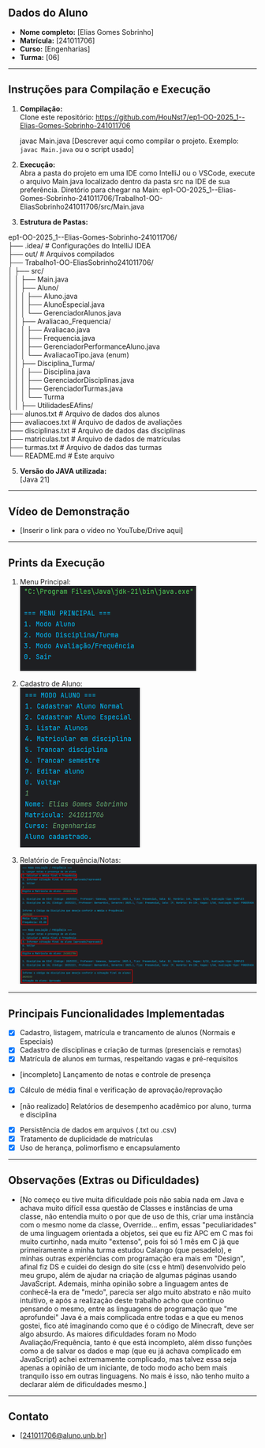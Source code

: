 ## Dados do Aluno

- **Nome completo:** [Elias Gomes Sobrinho]
- **Matrícula:** [241011706]
- **Curso:** [Engenharias]
- **Turma:** [06]

---

## Instruções para Compilação e Execução

1. **Compilação:**  
   Clone este repositório: https://github.com/HouNst7/ep1-OO-2025_1--Elias-Gomes-Sobrinho-241011706
   
   javac Main.java
   [Descrever aqui como compilar o projeto. Exemplo: `javac Main.java` ou o script usado]

2. **Execução:**  
   Abra a pasta do projeto em uma IDE como IntelliJ ou o VSCode, execute o arquivo Main.java localizado dentro da pasta src na IDE de sua preferência.
   Diretório para chegar na Main: ep1-OO-2025_1--Elias-Gomes-Sobrinho-241011706/Trabalho1-OO-EliasSobrinho241011706/src/Main.java
   

4. **Estrutura de Pastas:**  

ep1-OO-2025_1--Elias-Gomes-Sobrinho-241011706/  
├── .idea/ # Configurações do IntelliJ IDEA  
├── out/ # Arquivos compilados  
├── Trabalho1-OO-EliasSobrinho241011706/  
│ ├── src/  
│ │ ├── Main.java  
│ │ ├── Aluno/  
│ │ │ ├── Aluno.java  
│ │ │ ├── AlunoEspecial.java  
│ │ │ └── GerenciadorAlunos.java  
│ │ ├── Avaliacao_Frequencia/  
│ │ │ ├── Avaliacao.java  
│ │ │ ├── Frequencia.java  
│ │ │ ├── GerenciadorPerformanceAluno.java  
│ │ │ └── AvaliacaoTipo.java (enum)  
│ │ ├── Disciplina_Turma/  
│ │ │ ├── Disciplina.java  
│ │ │ ├── GerenciadorDisciplinas.java  
│ │ │ ├── GerenciadorTurmas.java  
│ │ │ └── Turma  
│ │ ├── UtilidadesEAfins/  
├── alunos.txt # Arquivo de dados dos alunos  
├── avaliacoes.txt # Arquivo de dados de avaliações  
├── disciplinas.txt # Arquivo de dados das disciplinas  
├── matriculas.txt # Arquivo de dados de matrículas  
├── turmas.txt # Arquivo de dados das turmas  
└── README.md # Este arquivo  


5. **Versão do JAVA utilizada:**  
   [Java 21]

---

## Vídeo de Demonstração

- [Inserir o link para o vídeo no YouTube/Drive aqui]

---

## Prints da Execução

1. Menu Principal:  
   ![Inserir Print 1](Trabalho1-OO-EliasSobrinho241011706/src/UtilidadesEAfins/print1.png)

2. Cadastro de Aluno:  
   ![Inserir Print 2](Trabalho1-OO-EliasSobrinho241011706/src/UtilidadesEAfins/print2.png)

3. Relatório de Frequência/Notas:  
   ![Inserir Print 3](Trabalho1-OO-EliasSobrinho241011706/src/UtilidadesEAfins/print3.png)

---

## Principais Funcionalidades Implementadas

- [X] Cadastro, listagem, matrícula e trancamento de alunos (Normais e Especiais)
- [X] Cadastro de disciplinas e criação de turmas (presenciais e remotas)
- [X] Matrícula de alunos em turmas, respeitando vagas e pré-requisitos
- [incompleto] Lançamento de notas e controle de presença
- [X] Cálculo de média final e verificação de aprovação/reprovação
- [não realizado] Relatórios de desempenho acadêmico por aluno, turma e disciplina
- [X] Persistência de dados em arquivos (.txt ou .csv)
- [X] Tratamento de duplicidade de matrículas
- [X] Uso de herança, polimorfismo e encapsulamento

---

## Observações (Extras ou Dificuldades)

- [No começo eu tive muita dificuldade pois não sabia nada em Java e achava muito difícil essa questão de Classes e instâncias de uma classe, não entendia muito o por que de uso de this, criar uma instância com o mesmo nome da classe, Override... enfim, essas "peculiaridades" de uma linguagem orientada a objetos, sei que eu fiz APC em C mas foi muito curtinho, nada muito "extenso", pois foi só 1 mês em C já que primeiramente a minha turma estudou Calango (que pesadelo), e minhas outras experiências com programação era mais em "Design", afinal fiz DS e cuidei do design do site (css e html) desenvolvido pelo meu grupo, além de ajudar na criação de algumas páginas usando JavaScript. Ademais, minha opinião sobre a linguagem antes de conhecê-la era de "medo", parecia ser algo muito abstrato e não muito intuitivo, e após a realização deste trabalho acho que continuo pensando o mesmo, entre as linguagens de programação que "me aprofundei" Java é a mais complicada entre todas e a que eu menos gostei, fico até imaginando como que é o código de Minecraft, deve ser algo absurdo. As maiores dificuldades foram no Modo Avaliação/Frequência, tanto é que está incompleto, além disso funções como a de salvar os dados e map (que eu já achava complicado em JavaScript) achei extremamente complicado, mas talvez essa seja apenas a opinião de um iniciante, de todo modo acho bem mais tranquilo isso em outras linguagens. No mais é isso, não tenho muito a declarar além de dificuldades mesmo.]

---

## Contato

- [241011706@aluno.unb.br]
